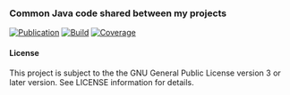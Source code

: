 ### Common Java code shared between my projects
[![Publication](https://img.shields.io/maven-central/v/de.carne/java-default)](https://search.maven.org/artifact/de.carne/java-default)
[![Build](https://github.com/hdecarne-github/java-default/actions/workflows/build-on-linux.yml/badge.svg)](https://github.com/hdecarne-github/java-default/actions/workflows/build-on-linux.yml)
[![Coverage](https://sonarcloud.io/api/project_badges/measure?project=de.carne%3Ajava-default&metric=coverage)](https://sonarcloud.io/dashboard?id=de.carne%3Ajava-default)

#### License
This project is subject to the the GNU General Public License version 3 or later version.
See LICENSE information for details.
